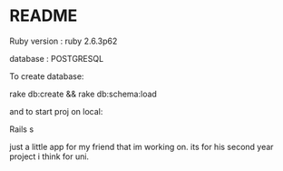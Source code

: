 # README

Ruby version : ruby 2.6.3p62

database : POSTGRESQL

To create database:

rake db:create && rake db:schema:load

and to start proj on local: 

Rails s


just a little app for my friend that im working on.
its for his second year project i think for uni.